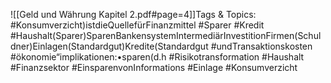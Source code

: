 
![[Geld und Währung Kapitel 2.pdf#page=4]]Tags & Topics:
   #Konsumverzicht)istdieQuellefürFinanzmittel
   #Sparer
   #Kredit
   #Haushalt(Sparer)SparenBankensystemIntermediärInvestitionFirmen(Schuldner)Einlagen(Standardgut)Kredite(Standardgut
   #undTransaktionskosten
   #ökonomie“implikationen:•sparen(d.h
   #Risikotransformation
   #Haushalt
   #Finanzsektor
   #EinsparenvonInformations
   #Einlage
   #Konsumverzicht